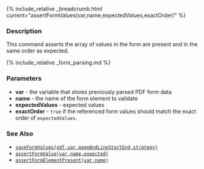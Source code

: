 {% include_relative _breadcrumb.html current="assertFormValues(var,name,expectedValues,exactOrder)" %}

### Description
This command asserts the array of values in the form are present and in the same order as expected.

{% include_relative _form_parsing.md %}


### Parameters
- **var** \- the variable that stores previously parsed PDF form data
- **name** - the name of the form element to validate
- **expectedValues** \- expected values
- **exactOrder** \- `true` if the referenced form values should match the exact order of `expectedValues`.


### See Also
- [`saveFormValues(pdf,var,pageAndLineStartEnd,strategy)`](saveFormValues(pdf,var,pageAndLineStartEnd,strategy))
- [`assertFormValue(var,name,expected)`](assertFormValue(var,name,expected))
- [`assertFormElementPresent(var,name)`](assertFormElementPresent(var,name))
